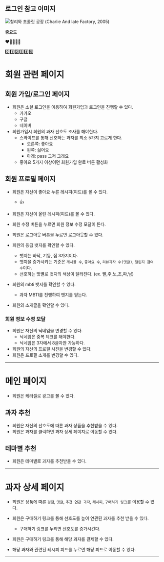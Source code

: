 ## 로그인 참고 이미지
<img src="https://t1.daumcdn.net/cfile/tistory/99B6193D5B4D53BA37" title="" alt="찰리와 초콜릿 공장 (Charlie And late Factory, 2005)" data-align="center">


**중요도**

❤️🧡💛💜🖤 

0️⃣1️⃣2️⃣3️⃣4️⃣5️⃣
# 회원 관련 페이지

## 회원 가입/로그인 페이지

- 회원은 소셜 로그인을 이용하여 회원가입과 로그인을 진행할 수 있다.
    - 카카오
    - 구글
    - 네이버
- 회원가입시 회원의 과자 선호도 조사를 해야한다.
    - 스와이프를 통해 선호하는 과자를 최소 5가지 고르게 한다.
        - 오른쪽: 좋아요
        - 왼쪽: 싫어요
        - 아래: pass 그저 그래요
    - 좋아요 5가지 이상이면 회원가입 완료 버튼 활성화

## 회원 프로필 페이지

- 회원은 자신이 좋아요 누른 레시피(피드)를 볼 수 있다.
    - 👍
- 회원은 자신이 올린 레시피(피드)를 볼 수 있다.
- 회원 수정 버튼을 누르면 회원 정보 수정 모달이 뜬다.
- 회원은 로그아웃 버튼을 누르면 로그아웃할 수 있다.
- 회원의 등급 뱃지를 확인할 수 있다.
    - 뱃지는 바닥, 기둥, 집 3가지이다.
    - 뱃지을 증가시키는 기준은 `게시물 수`, `좋아요 수`, `리뷰과자 수(댓글)`, `챌린지 참여 수`이다.
    - 선호하는 맛별로 뱃지의 색상이 달라진다. (ex. 빨,주,노,초,파,남)
        
- 회원의 mbti 뱃지를 확인할 수 있다.
    - 과자 MBTI를 진행하여 뱃지를 얻는다.
- 회원의 소개글을 확인할 수 있다.

### 회원 정보 수정 모달

- 회원은 자신의 닉네임을 변경할 수 있다.
    - 닉네임은 중복 체크를 해야한다.
    - 닉네임은 3자에서 8글자만 가능하다.
- 회원의 자신의 프로필 사진을 변경할 수 있다.
- 회원은 프로필 소개를 변경할 수 있다.


---

# 메인 페이지

- 회원은 케러셀로 광고를 볼 수 있다.

## 과자 추천

- 회원은 자신의 선호도에 따른 과자 상품을 추천받을 수 있다.
- 회원은 과자를 클릭하면 과자 상세 페이지로 이동할 수 있다.
        
## 테마별 추천

- 회원은 테마별로 과자를 추천받을 수 있다.

---
# 과자 상세 페이지

- 회원은 상품에 따른 `평점`, `댓글`, `추천 연관 과자`, `레시피`, `구매하기 링크`를 이용할 수 있다.
- 회원은 구매하기 링크를 통해 선호도를 높여 연관된 과자를 추천 받을 수 있다.
    
    
    - 구매하기 링크를 누리면 선호도를 증가시킨다.
- 회원은 구매하기 링크를 통해 해당 과자를 결제할 수 있다.
- 해당 과자와 관련된 레시피 피드를 누르면 해당 피드로 이동할 수 있다.
---
